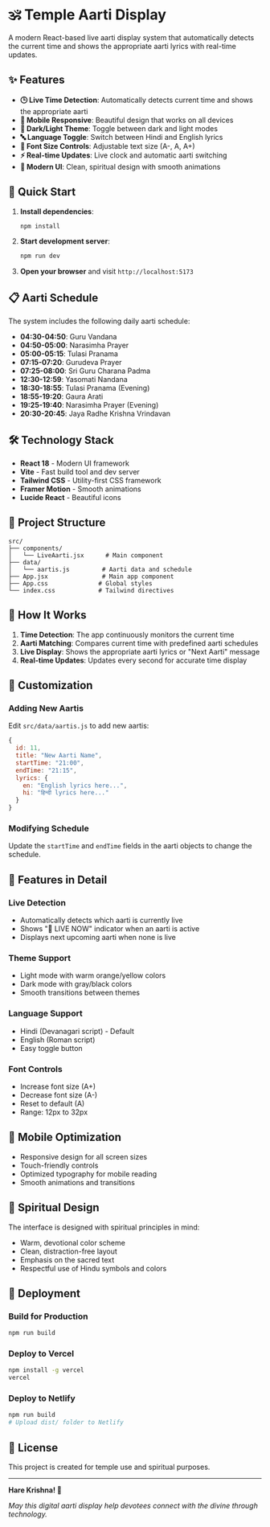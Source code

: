 # 🕉️ Temple Aarti Display

A modern React-based live aarti display system that automatically detects the current time and shows the appropriate aarti lyrics with real-time updates.

## ✨ Features

- **🕒 Live Time Detection**: Automatically detects current time and shows the appropriate aarti
- **📱 Mobile Responsive**: Beautiful design that works on all devices
- **🌙 Dark/Light Theme**: Toggle between dark and light modes
- **🔤 Language Toggle**: Switch between Hindi and English lyrics
- **📏 Font Size Controls**: Adjustable text size (A-, A, A+)
- **⚡ Real-time Updates**: Live clock and automatic aarti switching
- **🎨 Modern UI**: Clean, spiritual design with smooth animations

## 🚀 Quick Start

1. **Install dependencies**:
   ```bash
   npm install
   ```

2. **Start development server**:
   ```bash
   npm run dev
   ```

3. **Open your browser** and visit `http://localhost:5173`

## 📋 Aarti Schedule

The system includes the following daily aarti schedule:

- **04:30-04:50**: Guru Vandana
- **04:50-05:00**: Narasimha Prayer  
- **05:00-05:15**: Tulasi Pranama
- **07:15-07:20**: Gurudeva Prayer
- **07:25-08:00**: Sri Guru Charana Padma
- **12:30-12:59**: Yasomati Nandana
- **18:30-18:55**: Tulasi Pranama (Evening)
- **18:55-19:20**: Gaura Arati
- **19:25-19:40**: Narasimha Prayer (Evening)
- **20:30-20:45**: Jaya Radhe Krishna Vrindavan

## 🛠️ Technology Stack

- **React 18** - Modern UI framework
- **Vite** - Fast build tool and dev server
- **Tailwind CSS** - Utility-first CSS framework
- **Framer Motion** - Smooth animations
- **Lucide React** - Beautiful icons

## 📁 Project Structure

```
src/
├── components/
│   └── LiveAarti.jsx      # Main component
├── data/
│   └── aartis.js         # Aarti data and schedule
├── App.jsx               # Main app component
├── App.css              # Global styles
└── index.css            # Tailwind directives
```

## 🎯 How It Works

1. **Time Detection**: The app continuously monitors the current time
2. **Aarti Matching**: Compares current time with predefined aarti schedules
3. **Live Display**: Shows the appropriate aarti lyrics or "Next Aarti" message
4. **Real-time Updates**: Updates every second for accurate time display

## 🔧 Customization

### Adding New Aartis

Edit `src/data/aartis.js` to add new aartis:

```javascript
{
  id: 11,
  title: "New Aarti Name",
  startTime: "21:00",
  endTime: "21:15",
  lyrics: {
    en: "English lyrics here...",
    hi: "हिन्दी lyrics here..."
  }
}
```

### Modifying Schedule

Update the `startTime` and `endTime` fields in the aarti objects to change the schedule.

## 🌟 Features in Detail

### Live Detection
- Automatically detects which aarti is currently live
- Shows "🔴 LIVE NOW" indicator when an aarti is active
- Displays next upcoming aarti when none is live

### Theme Support
- Light mode with warm orange/yellow colors
- Dark mode with gray/black colors
- Smooth transitions between themes

### Language Support
- Hindi (Devanagari script) - Default
- English (Roman script)
- Easy toggle button

### Font Controls
- Increase font size (A+)
- Decrease font size (A-)
- Reset to default (A)
- Range: 12px to 32px

## 📱 Mobile Optimization

- Responsive design for all screen sizes
- Touch-friendly controls
- Optimized typography for mobile reading
- Smooth animations and transitions

## 🙏 Spiritual Design

The interface is designed with spiritual principles in mind:
- Warm, devotional color scheme
- Clean, distraction-free layout
- Emphasis on the sacred text
- Respectful use of Hindu symbols and colors

## 🚀 Deployment

### Build for Production

```bash
npm run build
```

### Deploy to Vercel

```bash
npm install -g vercel
vercel
```

### Deploy to Netlify

```bash
npm run build
# Upload dist/ folder to Netlify
```

## 📄 License

This project is created for temple use and spiritual purposes.

---

**Hare Krishna! 🙏**

*May this digital aarti display help devotees connect with the divine through technology.*
